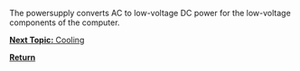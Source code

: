 The powersupply converts AC to low-voltage DC power for the low-voltage components of the computer.

[**Next Topic:** Cooling](cooling.md)

[**Return**](README.md)
